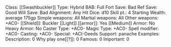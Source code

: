 Class: [[Swashbuckler]]
Type: Hybrid
BAB: Full
Fort Save: Bad
Ref Save: Good
Will Save: Bad
Alignment: Any
Hit Dice: d10
Skill pt.: 4
Starting Wealth: average 175gp
Simple weapons: All
Martial weapons: All
Other weapons: +AC0-
[[Shield]]: Buckler
[[Light]] [[armor]]: Yes
[[Medium]] Armor: No
Heavy Armor: No
Caster Type: +AC0-
Magic Type: +AC0-
Spell modifier: +AC0-
Casting: +AC0-
Special: +ACI-Deeds
Support:  panache
Examples:  
Description: 0
Why play one[[?]]: 0
Famous: 0
Important: 0

